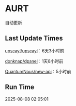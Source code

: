 # AURT

自动更新


## Last Update Times

[upscayl/upscayl](https://github.com/upscayl/upscayl)：6天3小时前

[donknap/dpanel](https://github.com/donknap/dpanel)：1天6小时前

[QuantumNous/new-api](https://github.com/QuantumNous/new-api)：5小时前


## Run Time
2025-08-08 02:05:01
